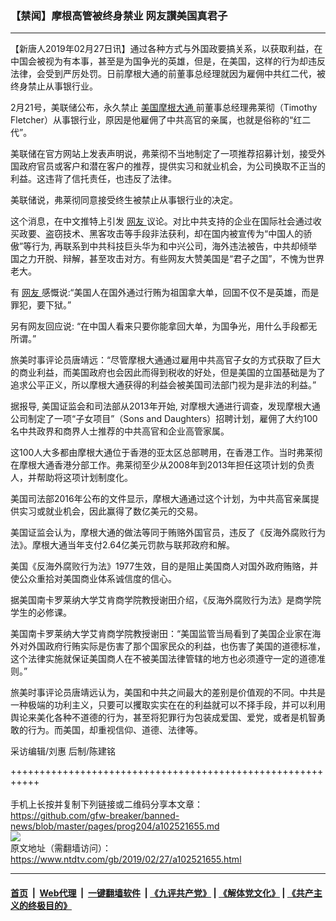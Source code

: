### 【禁闻】摩根高管被终身禁业 网友讃美国真君子
------------------------

<div class="post_content">
 <p>
  【新唐人2019年02月27日讯】通过各种方式与外国政要搞关系，以获取利益，在中国会被视为有本事，甚至是为国争光的英雄，但是，在美国，这样的行为却违反法律，会受到严厉处罚。日前摩根大通的前董事总经理就因为雇佣中共红二代，被终身禁止从事银行业。
 </p>
 <p>
  2月21号，美联储公布，永久禁止
  <a href="https://www.ntdtv.com/gb/美国摩根大通.htm">
   美国摩根大通
  </a>
  前董事总经理弗莱彻（Timothy Fletcher）从事银行业，原因是他雇佣了中共高官的亲属，也就是俗称的“红二代”。
 </p>
 <p>
  美联储在官方网站上发表声明说，弗莱彻不当地制定了一项推荐招募计划，接受外国政府官员或客户和潜在客户的推荐，提供实习和就业机会，为公司换取不正当的利益。这违背了信托责任，也违反了法律。
 </p>
 <p>
  美联储说，弗莱彻同意接受终生被禁止从事银行业的决定。
 </p>
 <p>
  这个消息，在中文推特上引发
  <a href="https://www.ntdtv.com/gb/网友.htm">
   网友
  </a>
  议论。对比中共支持的企业在国际社会通过收买政要、盗窃技术、黑客攻击等手段非法获利，却在国内被宣传为“中国人的骄傲”等行为, 再联系到中共科技巨头华为和中兴公司，海外违法被告，中共却倾举国之力开脱、辩解，甚至攻击对方。有些网友大赞美国是“君子之国”，不愧为世界老大。
 </p>
 <p>
  有
  <a href="https://www.ntdtv.com/gb/网友.htm">
   网友
  </a>
  感慨说:“美国人在国外通过行贿为祖国拿大单，回国不仅不是英雄，而是罪犯，要下狱。”
 </p>
 <p>
  另有网友回应说: “在中国人看来只要你能拿回大单，为国争光，用什么手段都无所谓。”
 </p>
 <p>
  旅美时事评论员唐靖远：“尽管摩根大通通过雇用中共高官子女的方式获取了巨大的商业利益，而美国政府也会因此而得到税收的好处，但是美国的立国基础是为了追求公平正义，所以摩根大通获得的利益会被美国司法部门视为是非法的利益。”
 </p>
 <p>
  据报导, 美国证监会和司法部从2013年开始, 对摩根大通进行调查，发现摩根大通公司制定了一项“子女项目”（Sons and Daughters）招聘计划，雇佣了大约100名中共政界和商界人士推荐的中共高官和企业高管家属。
 </p>
 <p>
  这100人大多都由摩根大通位于香港的亚太区总部聘用，在香港工作。当时弗莱彻在摩根大通香港分部工作。弗莱彻至少从2008年到2013年担任这项计划的负责人，并帮助将这项计划制度化。
 </p>
 <p>
  美国司法部2016年公布的文件显示，摩根大通通过这个计划，为中共高官亲属提供实习或就业机会，因此赢得了数亿美元的交易。
 </p>
 <p>
  美国证监会认为，摩根大通的做法等同于贿赂外国官员，违反了《反海外腐败行为法》。摩根大通当年支付2.64亿美元罚款与联邦政府和解。
 </p>
 <p>
  美国《反海外腐败行为法》1977生效，目的是阻止美国商人对国外政府贿赂，并使公众重拾对美国商业体系诚信度的信心。
 </p>
 <p>
  据美国南卡罗莱纳大学艾肯商学院教授谢田介绍，《反海外腐败行为法》是商学院学生的必修课。
 </p>
 <p>
  美国南卡罗莱纳大学艾肯商学院教授谢田：“美国监管当局看到了美国企业家在海外对外国政府行贿实际是伤害了那个国家民众的利益，也伤害了美国的道德标准，这个法律实施就保证美国商人在不被美国法律管辖的地方也必须遵守一定的道德准则。”
 </p>
 <p>
  旅美时事评论员唐靖远认为，美国和中共之间最大的差别是价值观的不同。中共是一种极端的功利主义，只要可以攫取实实在在的利益就可以不择手段，并可以利用舆论来美化各种不道德的行为，甚至将犯罪行为包装成爱国、爱党，或者是机智勇敢的行为。而美国，却重视信仰、道德、法律等。
 </p>
 <p>
  采访编辑/刘惠 后制/陈建铭
 </p>
 <p>
 </p>
 <div class="single_ad">
 </div>
</div>

+++++++++++++++++++++++++++++++++++++++++++++++++++++++++++<br/><br/>
手机上长按并复制下列链接或二维码分享本文章：<br/>
https://github.com/gfw-breaker/banned-news/blob/master/pages/prog204/a102521655.md <br/>
<a href='https://github.com/gfw-breaker/banned-news/blob/master/pages/prog204/a102521655.md'><img src='https://github.com/gfw-breaker/banned-news/blob/master/pages/prog204/a102521655.md.png'/></a> <br/>
原文地址（需翻墙访问）：https://www.ntdtv.com/gb/2019/02/27/a102521655.html


------------------------
#### [首页](https://github.com/gfw-breaker/banned-news/blob/master/README.md) &nbsp;|&nbsp; [Web代理](https://github.com/labour-camp/helloworld) &nbsp;|&nbsp; [一键翻墙软件](https://github.com/gfw-breaker/nogfw/blob/master/README.md) &nbsp;| [《九评共产党》](https://github.com/gfw-breaker/9ping.md/blob/master/README.md#九评之一评共产党是什么) | [《解体党文化》](https://github.com/gfw-breaker/jtdwh.md/blob/master/README.md) | [《共产主义的终极目的》](https://github.com/gfw-breaker/gczydzjmd.md/blob/master/README.md)

